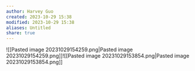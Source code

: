 ```yaml
---
author: Harvey Guo
created: 2023-10-29 15:38
modified: 2023-10-29 15:38
aliases: Untitled
share: true
---
```

![[Pasted image 20231029154259.png|Pasted image 20231029154259.png]]![[Pasted image 20231029153854.png|Pasted image 20231029153854.png]]
